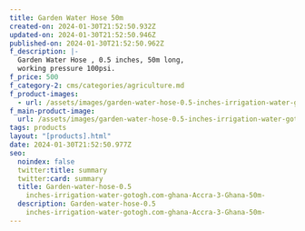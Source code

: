 ```yaml
---
title: Garden Water Hose 50m
created-on: 2024-01-30T21:52:50.932Z
updated-on: 2024-01-30T21:52:50.946Z
published-on: 2024-01-30T21:52:50.962Z
f_description: |-
  Garden Water Hose , 0.5 inches, 50m long, 
  working pressure 100psi.
f_price: 500
f_category-2: cms/categories/agriculture.md
f_product-images:
  - url: /assets/images/garden-water-hose-0.5-inches-irrigation-water-gotogh.com-ghana-accra-3-ghana-50m-.webp
f_main-product-image:
  url: /assets/images/garden-water-hose-0.5-inches-irrigation-water-gotogh.com-ghana-accra-3-1-ghana-50m-.webp
tags: products
layout: "[products].html"
date: 2024-01-30T21:52:50.977Z
seo:
  noindex: false
  twitter:title: summary
  twitter:card: summary
  title: Garden-water-hose-0.5
    inches-irrigation-water-gotogh.com-ghana-Accra-3-Ghana-50m-
  description: Garden-water-hose-0.5
    inches-irrigation-water-gotogh.com-ghana-Accra-3-Ghana-50m-
---
```

